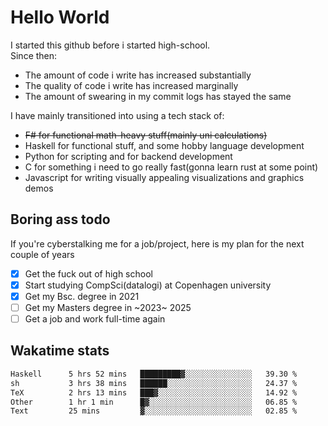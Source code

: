 # Hello World

I started this github before i started high-school.  
Since then:
- The amount of code i write has increased substantially
- The quality of code i write has increased marginally
- The amount of swearing in my commit logs has stayed the same

I have mainly transitioned into using a tech stack of:
- ~~F# for functional math-heavy stuff(mainly uni calculations)~~
- Haskell for functional stuff, and some hobby language development
- Python for scripting and for backend development
- C for something i need to go really fast(gonna learn rust at some point)
- Javascript for writing visually appealing visualizations and graphics demos

## Boring ass todo
If you're cyberstalking me for a job/project, here is my plan for the next couple of years
- [x] Get the fuck out of high school
- [x] Start studying CompSci(datalogi) at Copenhagen university
- [x] Get my Bsc. degree in 2021
- [ ] Get my Masters degree in ~2023~ 2025
- [ ] Get a job and work full-time again

## Wakatime stats
<!--START_SECTION:waka-->

```txt
Haskell      5 hrs 52 mins   █████████▓░░░░░░░░░░░░░░░   39.30 %
sh           3 hrs 38 mins   ██████░░░░░░░░░░░░░░░░░░░   24.37 %
TeX          2 hrs 13 mins   ███▓░░░░░░░░░░░░░░░░░░░░░   14.92 %
Other        1 hr 1 min      █▓░░░░░░░░░░░░░░░░░░░░░░░   06.85 %
Text         25 mins         ▓░░░░░░░░░░░░░░░░░░░░░░░░   02.85 %
```

<!--END_SECTION:waka-->
